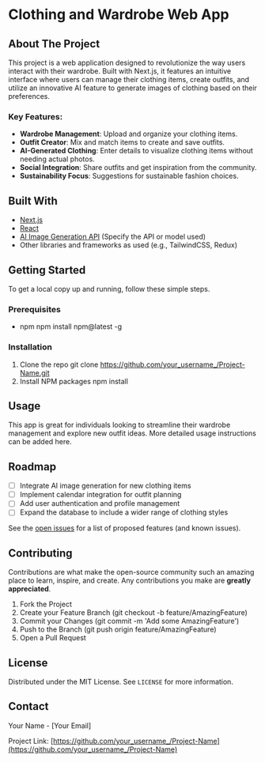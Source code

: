 # Clothing and Wardrobe Web App

## About The Project

This project is a web application designed to revolutionize the way users interact with their wardrobe. Built with Next.js, it features an intuitive interface where users can manage their clothing items, create outfits, and utilize an innovative AI feature to generate images of clothing based on their preferences. 

### Key Features:

- **Wardrobe Management**: Upload and organize your clothing items.
- **Outfit Creator**: Mix and match items to create and save outfits.
- **AI-Generated Clothing**: Enter details to visualize clothing items without needing actual photos.
- **Social Integration**: Share outfits and get inspiration from the community.
- **Sustainability Focus**: Suggestions for sustainable fashion choices.

## Built With

- [Next.js](https://nextjs.org/)
- [React](https://reactjs.org/)
- [AI Image Generation API](#) (Specify the API or model used)
- Other libraries and frameworks as used (e.g., TailwindCSS, Redux)

## Getting Started

To get a local copy up and running, follow these simple steps.

### Prerequisites

- npm
  npm install npm@latest -g

### Installation

1. Clone the repo
   git clone https://github.com/your_username_/Project-Name.git
2. Install NPM packages
   npm install

## Usage

This app is great for individuals looking to streamline their wardrobe management and explore new outfit ideas. More detailed usage instructions can be added here.

## Roadmap

- [ ] Integrate AI image generation for new clothing items
- [ ] Implement calendar integration for outfit planning
- [ ] Add user authentication and profile management
- [ ] Expand the database to include a wider range of clothing styles

See the [open issues](https://github.com/your_username_/Project-Name/issues) for a list of proposed features (and known issues).

## Contributing

Contributions are what make the open-source community such an amazing place to learn, inspire, and create. Any contributions you make are **greatly appreciated**.

1. Fork the Project
2. Create your Feature Branch (git checkout -b feature/AmazingFeature)
3. Commit your Changes (git commit -m 'Add some AmazingFeature')
4. Push to the Branch (git push origin feature/AmazingFeature)
5. Open a Pull Request

## License

Distributed under the MIT License. See `LICENSE` for more information.

## Contact

Your Name - [Your Email]

Project Link: [https://github.com/your_username_/Project-Name](https://github.com/your_username_/Project-Name)

